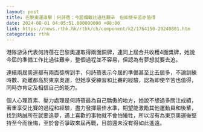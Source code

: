 ```yaml
---
layout: post
title: 巴黎奧運直擊｜何詩蓓：今屆備戰比過往艱辛　但即使辛苦亦值得
date: 2024-08-01 04:05:51.000000000 +08:00
link: https://news.rthk.hk/rthk/ch/component/k2/1764150-20240801.htm
categories: rthk
---
```


港隊游泳代表何詩蓓在巴黎奧運取得兩面銅牌，連同上屆合共收穫4面獎牌，她說今屆的準備工作比過往艱辛，整個過程並不容易，但認為有夢想就要去追。

連續兩屆奧運都有兩面獎牌到手，何詩蓓表示今屆的準備甚至比去屆多，不論訓練時數、距離都高於東京奧運，但她享受練習和比賽的經驗，認為即使辛苦也值得，同時亦肯定及相信自己的能力。

個人心理質素、壓力處理是何詩蓓最為自己驕傲的地方，她說不想過多關注成績，著重享受比賽的過程和經驗，盡力發揮最佳水準，期望能激勵其他運動員和後輩，找到熱誠所在就要追夢，遇上喜歡的事物就不會怕犧牲，所以沒有為東京奧運後堅持至今而後悔，至於會否爭取來屆再戰，目前還未沒有得如此遙遠。
